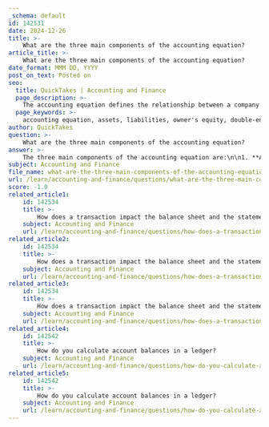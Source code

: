```yaml
---
_schema: default
id: 142531
date: 2024-12-26
title: >-
    What are the three main components of the accounting equation?
article_title: >-
    What are the three main components of the accounting equation?
date_format: MMM DD, YYYY
post_on_text: Posted on
seo:
  title: QuickTakes | Accounting and Finance
  page_description: >-
    The accounting equation defines the relationship between a company's assets, liabilities, and owner's equity, illustrating the foundation of double-entry accounting.
  page_keywords: >-
    accounting equation, assets, liabilities, owner's equity, double-entry accounting, financial statements, economic resources, balance sheet
author: QuickTakes
question: >-
    What are the three main components of the accounting equation?
answer: >-
    The three main components of the accounting equation are:\n\n1. **Assets**: These are the economic resources owned by a company that are expected to provide future economic benefits. Examples include cash, inventory, equipment, and property.\n\n2. **Liabilities**: These represent the company's debts and obligations to external parties. Common examples include loans, accounts payable, and accrued expenses.\n\n3. **Owner's Equity**: This is the residual interest in the assets of the company after deducting liabilities. It represents the owner's claim on the assets and can include items such as retained earnings and capital contributions.\n\nThe accounting equation can be expressed as:\n\n$$\n\text{Assets} = \text{Liabilities} + \text{Owner's Equity}\n$$\n\nThis equation illustrates the relationship between a company's resources (assets) and the claims against those resources (liabilities and owner's equity). It is fundamental to the double-entry accounting system, ensuring that the balance sheet remains balanced.
subject: Accounting and Finance
file_name: what-are-the-three-main-components-of-the-accounting-equation.md
url: /learn/accounting-and-finance/questions/what-are-the-three-main-components-of-the-accounting-equation
score: -1.0
related_article1:
    id: 142534
    title: >-
        How does a transaction impact the balance sheet and the statement of profit or loss?
    subject: Accounting and Finance
    url: /learn/accounting-and-finance/questions/how-does-a-transaction-impact-the-balance-sheet-and-the-statement-of-profit-or-loss
related_article2:
    id: 142534
    title: >-
        How does a transaction impact the balance sheet and the statement of profit or loss?
    subject: Accounting and Finance
    url: /learn/accounting-and-finance/questions/how-does-a-transaction-impact-the-balance-sheet-and-the-statement-of-profit-or-loss
related_article3:
    id: 142534
    title: >-
        How does a transaction impact the balance sheet and the statement of profit or loss?
    subject: Accounting and Finance
    url: /learn/accounting-and-finance/questions/how-does-a-transaction-impact-the-balance-sheet-and-the-statement-of-profit-or-loss
related_article4:
    id: 142542
    title: >-
        How do you calculate account balances in a ledger?
    subject: Accounting and Finance
    url: /learn/accounting-and-finance/questions/how-do-you-calculate-account-balances-in-a-ledger
related_article5:
    id: 142542
    title: >-
        How do you calculate account balances in a ledger?
    subject: Accounting and Finance
    url: /learn/accounting-and-finance/questions/how-do-you-calculate-account-balances-in-a-ledger
---
```


&nbsp;
